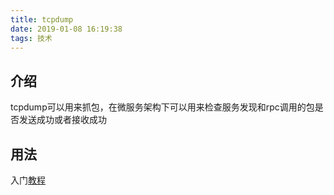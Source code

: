 ```yaml
---
title: tcpdump
date: 2019-01-08 16:19:38
tags: 技术
---
```

## 介绍
tcpdump可以用来抓包，在微服务架构下可以用来检查服务发现和rpc调用的包是否发送成功或者接收成功

## 用法
入门[教程](!https://www.cnblogs.com/jcli/p/4248145.html)
